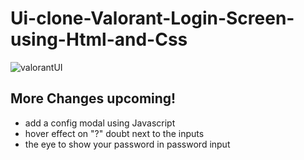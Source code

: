 # Ui-clone-Valorant-Login-Screen-using-Html-and-Css

![valorantUI](https://user-images.githubusercontent.com/62315802/90325940-5e464100-df58-11ea-8f9a-6abd428747eb.png)

<h2>More Changes upcoming!</h2>

<ul>
  <li>add a config modal using Javascript</li>
  <li>hover effect on "?" doubt next to the inputs</li>
  <li>the eye to show your password in password input</li>
</ul>
